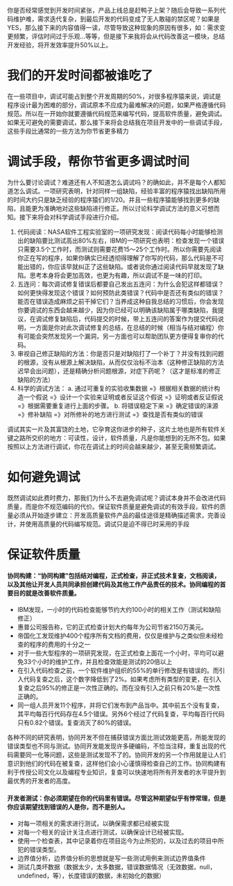 你是否经常感觉到开发时间紧张，产品上线总是赶鸭子上架？随后会导致一系列代码维护难，需求迭代复杂，到最后开发的代码变成了无人敢碰的禁区呢？如果是YES，那么接下来的内容值得一读，尽管导致这种现象的原因有很多，如：需求变更频繁，评估时间过于乐观...等等，但是接下来我将会从代码改善这一模块，总结开发经验，将开发效率提升50%以上。
# 我们的开发时间都被谁吃了
在一些项目中，调试可能占到整个开发周期的50%，对很多程序猿来说，调试是程序设计最为困难的部分，调试原本不应成为最难解决的问题，如果严格遵循代码规范。所以在一开始你就要遵循代码规范来编写代码，提高软件质量，避免调试。如果无可避免的需要调试，那么接下来将会总结我在项目开发中的一些调试手段，这些手段比通常的一些方法为你节省更多精力
# 调试手段，帮你节省更多调试时间
为什么要讨论调试？难道还有人不知道怎么调试吗？的确如此，并不是每个人都知道怎么调试。一项研究表明，针对同样一组缺陷，经验丰富的程序猿找出缺陷所用的时间大约只是缺乏经验的程序猿们的1/20。并且一些程序猿能够找到更多的缺陷，且能更为准确地对这些缺陷进行修正。所以讨论科学调试方法的意义可想而知。接下来将会对科学调试手段进行介绍。

1. 代码阅读：NASA软件工程实验室的一项研究发现：阅读代码每小时能够检测出的缺陷要比测试高出80%左右，IBM的一项研究也表明：检查发现一个错误只需要3.5个工作时，而测试则需要花费15～25个工作时。所以你需要先阅读你正在写的程序，如果你确实已经透彻得理解了你写的代码，那么代码是不可能出错的，你应该早就纠正了这些缺陷。或者说你通过阅读代码早就发现了缺陷。思考本身将会更加高效，也更为有趣，所以调试不是一味的打印。
2. 五连问：每次调试修复错误后都要自己发出五连问：为什么会犯这样都错误？如何更快得发现这个错误？如何预防此类错误？代码中是否还有类似的错误？能否在错误造成麻烦之前干掉它们？当养成这种自我总结的习惯后，你会发现你要调试的东西会越来越少，因为你已经可以明确该缺陷属于哪类缺陷，我提议，在调试修复缺陷后，代码提交的时候，带上五连问的答案作为提交代码说明，一方面是你对此次调试修复的总结，在总结的时候（相当与结对编程）你有可能会突然发现另一个漏洞，另一方面也可以帮助团队更方便得复审你的代码。
3. 审视自己修正缺陷的方法：你是否只是对缺陷打了一个补丁？并没有找到问题的根源，没有从根源上解决缺陷，从而仅仅治标不治本（这种修正缺陷的方法迟早会出问题），还是精确分析问题根源，对症下药呢？（这才是标准的修正缺陷的方法）
4. 科学的调试方法：
a. 通过可重复的实验收集数据 =》根据相关数据的统计构造一个假说 =》设计一个实验来证明或者反证这个假说 =》证明或者反证假说=》根据需要重复进行上面的步骤。
b. 将错误稳定下来 =》确定错误的涞源 =》修补缺陷 =》对所修补的地方进行测试 =》查找是否有类似的错误


调试其实一片及其富饶的土地，它孕育这你进步的种子，这片土地也是所有软件关键之路所交织的地方：可读性，设计，软件质量，凡是你能想到的无所不包。如果按照以上方法进行调试，你花在调试上的时间会越来越少，甚至无需频繁调试。
# 如何避免调试
既然调试如此费时费力，那我们为什么不去避免调试呢？调试本身并不会改进代码质量，而是你不规范编码的代价。保证软件质量是避免调试的有效手段，软件的质量必须从开始逐步建立：开发高质量软件产品的最佳途径是精确描述需求，完善设计，并使用高质量的代码编写规范。调试只是迫不得已时采用的手段
# 保证软件质量
#### 协同构建：“协同构建”包括结对编程，正式检查，非正式技术复查，文档阅读，以及其他让开发人员共同承担创建代码及其他工作产品责任的技术。协同编程的首要目的就是改善软件质量。
* IBM发现，一小时的代码检查能够节约大约100小时的相关工作（测试和缺陷修正）
* 惠普公司报告称，它的正式检查计划大约每年为公司节省2150万美元。
* 帝国化工发现维护400个程序所有文档的费用，仅仅是维护与之类似但未经检查的程序的费用的十分之一
* 对于一些大型程序的一项研究发现，在正式检查上面花一个小时，平均可以避免33个小时的维护工作，并且检查效能是测试的20倍以上
* 在引入代码检查之前，一个软件维护组织的55%的单行修改是有错误的。而引入代码复查之后，这个数字降低到了2%。如果考虑所有类型的变更，在引入复查之后95%的修正是一次性正确的。而在没有引入之前只有20%是一次性正确的。
* 同一组人员开发11个程序，并将它们发布到产品当中。其中前五个没有复查，其平均每百行代码存在4.5个错误。另外6个经过了代码复查，平均每百行代码只有0.82个错误。复查消灭了80%的错误。

各种不同的研究表明，协同开发不但在捕获错误方面比测试效能更高，所能发现的错误类型也不同与测试。协同开发能发现许多硬编码，不恰当注释，重复出现的代码需要同一化等问题，这些是测试发现不了的。协同开发的另一个作用就是让人们意识到他们的代码在被复查，这样他们会小心谨慎得检查自己的工作。协同构建有利于传授公司文化以及编程专业知识，复查可以快速地将所有开发者的水平提升到最优秀的开发者的高度。

#### 开发者测试：你必须期望在你的代码里有错误。尽管这种期望似乎有悖常理，但是你应该期望找到错误的人是你，而不是别人。
* 对每一项相关的需求进行测试，以确保需求都已经被实现
* 对每一个相关的设计关注点进行测试，以确保设计已经被实现。
* 使用一个检查表，其中记录着你在项目迄今为止所犯的，以及过去的项目中所犯的错误类型。
* 边界值分析，边界值分析的思想就是写一些测试用例来测试边界值条件
* 测试几类坏数据（数据太少，太多数据，错误数据情况（无效数据，null，undefined，等），长度错误的数据，未初始化的数据）
